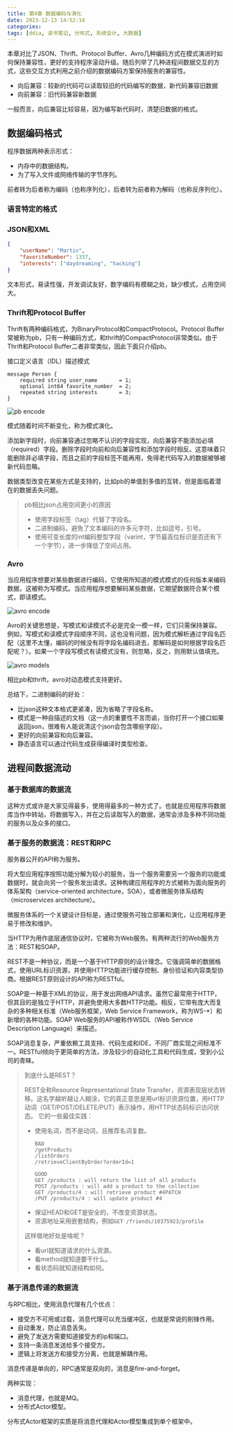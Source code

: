 ```yaml
---
title: 第4章 数据编码与演化
date: 2023-12-13 14:52:14
categories:
tags: [ddia, 读书笔记, 分布式, 系统设计, 大数据]
---
```

本章对比了JSON、Thrift、Protocol Buffer、Avro几种编码方式在模式演进时如何保持兼容性，更好的支持程序滚动升级。随后列举了几种进程间数据交互的方式，这些交互方式利用之前介绍的数据编码方案保持服务的兼容性。

- 向后兼容：较新的代码可以读取较旧的代码编写的数据，新代码兼容旧数据
- 向前兼容：旧代码兼容新数据

一般而言，向后兼容比较容易，因为编写新代码时，清楚旧数据的格式。

## 数据编码格式

程序数据两种表示形式：

- 内存中的数据结构。
- 为了写入文件或网络传输的字节序列。

前者转为后者称为编码（也称序列化），后者转为前者称为解码（也称反序列化）。

### 语言特定的格式

### JSON和XML

```json
{
    "userName": "Martin",
    "favoriteNumber": 1337,
    "interests": ["daydreaming", "hacking"]
}
```

文本形式，易读性强，开发调试友好，数字编码有模糊之处，缺少模式，占用空间大。

### Thrift和Protocol Buffer

Thrift有两种编码格式，为BinaryProtocol和CompactProtocol。Protocol Buffer常被称为pb，只有一种编码方式，和thrift的CompactProtocol非常类似。由于Thrift和Protocol Buffer二者非常类似，因此下面只介绍pb。

接口定义语言（IDL）描述模式

```
message Person {
    required string user_name       = 1;
    optional int64 favorite_number  = 2;
    repeated string interests       = 3;
}
```

![pb encode](pb_encode.jpeg)

模式随着时间不断变化，称为模式演化。

添加新字段时，向前兼容通过忽略不认识的字段实现，向后兼容不能添加必填（required）字段。删除字段时向前和向后兼容性和添加字段时相反。这意味着只能删除非必填字段，而且之前的字段标签不能再用，免得老代码写入的数据被够被新代码忽略。

数据类型改变在某些方式是支持的，比如pb的单值到多值的互转，但是面临着潜在的数据丢失问题。

> pb相比json占用空间更小的原因
>
> - 使用字段标签（tag）代替了字段名。
> - 二进制编码，避免了文本编码的许多元字符，比如逗号，引号。
> - 使用可变长度的int编码整型字段（varint，字节最高位标识是否还有下一个字节），进一步降低了空间占用。

### Avro

当应用程序想要对某些数据进行编码，它使用所知道的模式模式的任何版本来编码数据，这被称为写模式。当应用程序想要解码某些数据，它期望数据符合某个模式，即读模式。

![avro encode](avro_encode.jpeg)

Avro的关键思想是，写模式和读模式不必是完全一模一样，它们只需保持兼容。例如，写模式和读模式字段顺序不同，这也没有问题，因为模式解析通过字段名匹配（这里不太懂，编码的时候没有将字段名编码进去，那解码是如何根据字段名匹配呢？）。如果一个字段写模式有读模式没有，则忽略，反之，则用默认值填充。

![avro models](avro_models.jpeg)

相比pb和thrift，avro对动态模式支持更好。

总结下，二进制编码的好处：

- 比json这种文本格式更紧凑，因为省略了字段名称。
- 模式是一种自描述的文档（这一点的重要性不言而谕，当你打开一个接口如果返回json，很难有人能说清这个json会包含哪些字段）。
- 更好的向前兼容和向后兼容。
- 静态语言可以通过代码生成获得编译时类型检查。

## 进程间数据流动

### 基于数据库的数据流

这种方式或许是大家见得最多，使用得最多的一种方式了。也就是应用程序将数据库当作中转站，将数据写入，并在之后读取写入的数据，通常会涉及多种不同功能的服务以及众多的接口。

### 基于服务的数据流：REST和RPC

服务器公开的API称为服务。

将大型应用程序按照功能分解为较小的服务，当一个服务需要另一个服务的功能或数据时，就会向另一个服务发出请求。这种构建应用程序的方式被称为面向服务的体系架构（service-oriented architecture，SOA），或者微服务体系结构（microservices architecture）。

微服务体系的一个关键设计目标是，通过使服务可独立部署和演化，让应用程序更易于修改和维护。

当HTTP为用作底层通信协议时，它被称为Web服务。有两种流行的Web服务方法：REST和SOAP。

REST不是一种协议，而是一个基于HTTP原则的设计理念。它强调简单的数据格式，使用URL标识资源，并使用HTTP功能进行缓存控制、身份验证和内容类型协商。根据REST原则设计的API称为RESTful。

SOAP是一种基于XML的协议，用于发出网络API请求。虽然它最常用于HTTP，但其目的是独立于HTTP，并避免使用大多数HTTP功能。相反，它带有庞大而复杂的多种相关标准（Web服务框架，Web Service Framework，称为WS-*）和新增的各种功能。SOAP Web服务的API被称作WSDL（Web Service Description Language）来描述。

SOAP消息复杂，严重依赖工具支持、代码生成和IDE，不同厂商实现之间标准不一。RESTful倾向于更简单的方法，涉及较少的自动化工具和代码生成，受到小公司的青睐。

> 到底什么是REST？
>
> REST全称Resource Representational State Transfer，资源表现层状态转移。这名字越听越让人糊涂，它的真正意思是用url标识资源位置，用HTTP动词（GET/POST/DELETE/PUT）表示操作，用HTTP状态码标识访问状态。
> 它的一些最佳实践：
> - 使用名词，而不是动词，且推荐名词复数。
>   ```
>   BAD
>   /getProducts
>   /listOrders
>   /retrieveClientByOrder?orderId=1
>
>   GOOD
>   GET /products : will return the list of all products
>   POST /products : will add a product to the collection
>   GET /products/4 : will retrieve product #4PATCH
>   /PUT /products/4 : will update product #4
>   ```
> - 保证HEAD和GET是安全的，不改变资源状态。
> - 资源地址采用嵌套结构，例如`GET /friends/10375923/profile`
>
> 这样做地好处是啥呢？
> - 看url就知道请求的什么资源。
> - 看method就知道要干什么。
> - 看状态码就知道结构如何。

### 基于消息传递的数据流

与RPC相比，使用消息代理有几个优点：

- 接受方不可用或过载，消息代理可以充当缓冲区，也就是常说的削锋作用。
- 自动重发，防止消息丢失。
- 避免了发送方需要知道接受方的ip和端口。
- 支持一条消息发送给多个接受方。
- 逻辑上将发送方和接受方分离，也就是解耦作用。

消息传递是单向的，RPC通常是双向的，消息是fire-and-forget。

两种实现：

- 消息代理，也就是MQ。
- 分布式Actor模型。

分布式Actor框架的实质是将消息代理和Actor模型集成到单个框架中。
